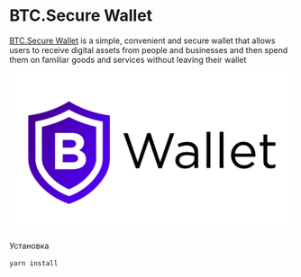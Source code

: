 # BTC.Secure Wallet

[BTC.Secure Wallet](https://wallet.btcsecure.io) is a simple, convenient and secure wallet that allows users to receive digital assets from people and businesses and then spend them on familiar goods and services without leaving their wallet

![BTC.Secure Wallet](static/btcsecure-wallet-logo.png "BTC.Secure Wallet")


Установка
```bash
yarn install
```
